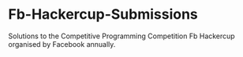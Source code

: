 # Fb-Hackercup-Submissions

Solutions to the Competitive Programming Competition Fb Hackercup organised by Facebook annually.
